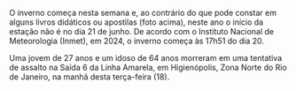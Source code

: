 O inverno começa nesta semana e, ao contrário do que pode constar em alguns livros didáticos ou apostilas (foto acima), neste ano o início da estação não é no dia 21 de junho. De acordo com o Instituto Nacional de Meteorologia (Inmet), em 2024, o inverno começa às 17h51 do dia 20.

Uma jovem de 27 anos e um idoso de 64 anos morreram em uma tentativa de assalto na Saída 6 da Linha Amarela, em Higienópolis, Zona Norte do Rio de Janeiro, na manhã desta terça-feira (18).
